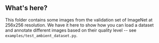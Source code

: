 ## What's here?

This folder contains some images from the validation set of ImageNet at 256x256 resolution. We have it here to show how you can load a dataset and annotate different images based on their quality level -- see `examples/test_ambient_dataset.py`.

